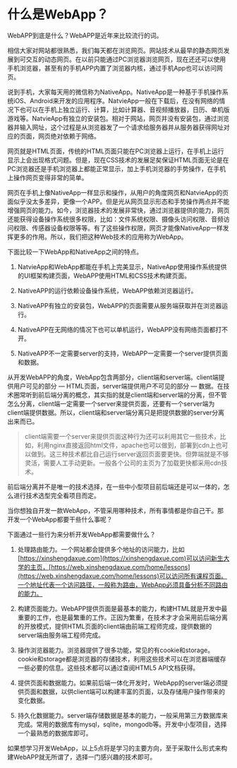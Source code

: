 # 什么是WebApp？

WebAPP到底是什么？WebAPP是近年来比较流行的词。

相信大家对网站都很熟悉，我们每天都在浏览网页。网站技术从最早的静态网页发展到可交互的动态网页。在以前只能通过PC浏览器浏览网页，现在还还可以使用手机浏览器，甚至有的手机APP内置了浏览器内核，通过手机App也可以访问网页。

说到手机，大家每天用的微信称为NativeApp。NativeApp是一种基于手机操作系统iOS、Android来开发的应用程序。NatvieApp一般在下载后，在没有网络的情况下也可以在手机上独立运行、计算，比如计算器、音视频播放器，日历、单机版游戏等。NatvieApp有独立的安装包。相对于网站，网页并没有安装包，通过浏览器并输入网址，这个过程是从浏览器发了一个请求给服务器并从服务器获得网址对应的页面，网页绝对依赖于网络。

网页就是HTML页面，传统的HTML页面只能在PC浏览器上运行，在手机上运行显示上会出现格式问题。但是，现在CSS技术的发展足矣保证HTML页面无论是在PC浏览器还是手机浏览器上都能正常显示，加上手机浏览器的手势操作，在手机上操作网页变得非常的简单。

网页在手机上像NativeApp一样显示和操作，从用户的角度网页和NatvieApp的页面似乎没太多差异，更像一个APP。但是光从网页显示形态和手势操作两点并不能增强网页的能力。如今，浏览器技术的发展非常快，通过浏览器提供的能力，网页还能获得设备操作系统很多权限，比如：文件系统权限、摄像头访问权限、音频访问权限、传感器设备权限等等。有了这些操作权限，网页才能像NativeApp一样发挥更多的作用。所以，我们把这种Web技术的应用称为WebApp。

下面比较一下WebApp和NativeApp之间的特点。

1. NatvieApp和WebApp都能在手机上完美显示，NativeApp使用操作系统提供的UI框架构建页面，WebAPP使用HTML和CSS技术构建页面。

2. NativeAPP的运行依赖设备操作系统，WebAPP依赖浏览器运行。

3. NativeAPP有独立的安装包，WebAPP的页面需要从服务端获取并在浏览器运行。

4. NativeAPP在无网络的情况下也可以单机运行，WebAPP没有网络页面都打不开。

5. NativeAPP不一定需要server的支持，WebAPP一定需要一个server提供页面和数据。

从开发WebAPP的角度，WebApp包含两部分，client端和server端。client端提供用户可见的部分 — HTML页面，server端提供用户不可见的部分 — 数据。在技术圈常听到前后端分离的概念，其实指的就是client端和server端的分离，但不管怎么分离，client端一定需要一个server来提供页面，还要有一个server端为client端提供数据。所以，client端和server端分离只是把提供数据的server分离出来而已。

> client端需要一个server来提供页面这种行为还可以利用其它一些技术，比如，利用nginx直接返回html文件，apache也可以做到，部署到cdn上也可以做到。这三种技术都比自己运行server返回页面要更快。但弊端就是不够灵活，需要人工手动更新。一般各个公司的主页为了加载更快都采用cdn技术。

前后端分离并不是唯一的技术选择，在一些中小型项目前后端还是可以一体的，怎么进行技术选型完全看项目而定。

当你想独自开发一款WebApp，不管采用哪种技术，所有事情都是你自己干。那开发一个WebApp都要干些什么事呢？

下面通过一些行为来分析开发WebApp都需要做什么？

1. 处理路由能力。一个网站都会提供多个地址的访问能力，比如[https://xinshengdaxue.com](https://xinshengdaxue.com)可以访问新生大学的主页，[https://web.xinshengdaxue.com/home/lessons](https://web.xinshengdaxue.com/home/lessons)可以访问所有课程页面。一个地址代表一个访问路径，一般称为路由，WebApp必须具备分析不同路由的能力。

2. 构建页面能力。WebAPP提供页面是最基本的能力，构建HTML就是开发中最重要的工作，也是最繁重的工作。正因为繁重，在技术才才会采用前后端分离的开放模式，提供HTML页面的client端由前端工程师完成，提供数据的server端由服务端工程师完成。

3. 操作浏览器能力。浏览器提供了很多功能，常见的有cookie和storage。cookie和storage都是浏览器的存储技术，利用这些技术可以在浏览器端缓存一些必要的信息。这些技术都可以通过查阅HTML5 API文档获得。

4. 提供页面和数据能力。如果前后端一体化开发时，WebApp的server端必须提供页面和数据，以供client端可以构建丰富的页面，以及存储用户操作带来的变化数据。

5. 持久化数据能力。server端存储数据是基本的能力，一般采用第三方数据库来完成。常用的数据库有mysql，sqlite，mongodb等。开发中小型项目，选择一个最熟悉的数据库即可。

如果想学习开发WebApp，以上5点将是学习的主要方向，至于采取什么形式来构建WebAPP就无所谓了，选择一门感兴趣的技术即可。

